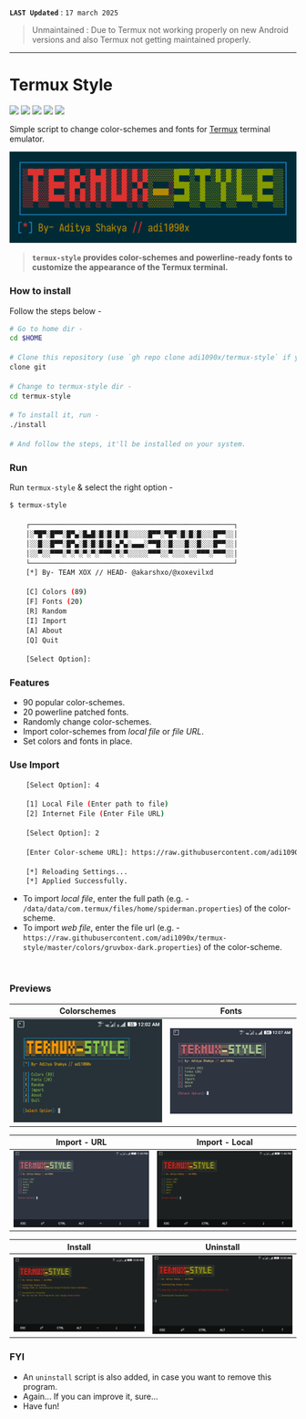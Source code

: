 <!-- Links -->

**`LAST Updated`** : `17 march 2025`

> Unmaintained : Due to Termux not working properly on new Android versions and also Termux not getting maintained properly.

---

# Termux Style

<p align="left">
  <img src="https://img.shields.io/badge/Maintained%3F-No-red?style=for-the-badge">
  <img src="https://img.shields.io/github/license/adi1090x/termux-style?style=for-the-badge">
  <img src="https://img.shields.io/github/stars/adi1090x/termux-style?style=for-the-badge">
  <img src="https://img.shields.io/github/forks/adi1090x/termux-style?color=teal&style=for-the-badge">
  <img src="https://img.shields.io/github/issues/adi1090x/termux-style?color=violet&style=for-the-badge">
</p>

Simple script to change color-schemes and fonts for [Termux](https://termux.com) terminal emulator.

![gif](images/main.gif) <br />

> **`termux-style` provides color-schemes and powerline-ready fonts to customize the appearance of the Termux terminal.**

### How to install

Follow the steps below - 

```bash
# Go to home dir - 
cd $HOME

# Clone this repository (use `gh repo clone adi1090x/termux-style` if you want to use the GitHub CLI)- 
clone git

# Change to termux-style dir -
cd termux-style

# To install it, run -
./install

# And follow the steps, it'll be installed on your system.
```

### Run

Run `termux-style` & select the right option -

```bash
$ termux-style

    ┌──────────────────────────────────────────────────┐
    │░▀█▀░█▀▀░█▀▄░█▄█░█░█░█░█░░░░░█▀▀░▀█▀░█░█░█░░░█▀▀░░│
    │░░█░░█▀▀░█▀▄░█░█░█░█░▄▀▄░▄▄▄░▀▀█░░█░░░█░░█░░░█▀▀░░│
    │░░▀░░▀▀▀░▀░▀░▀░▀░▀▀▀░▀░▀░░░░░▀▀▀░░▀░░░▀░░▀▀▀░▀▀▀░░│
    └──────────────────────────────────────────────────┘
    [*] By- TEAM XOX // HEAD- @akarshxo/@xoxevilxd

    [C] Colors (89)
    [F] Fonts (20)
    [R] Random
    [I] Import
    [A] About
    [Q] Quit
    
    [Select Option]: 
```

### Features

+ 90 popular color-schemes.
+ 20 powerline patched fonts.
+ Randomly change color-schemes.
+ Import color-schemes from *local file* or *file URL*.
+ Set colors and fonts in place.

### Use Import
```bash
    [Select Option]: 4

    [1] Local File (Enter path to file)
    [2] Internet File (Enter File URL)

    [Select Option]: 2

    [Enter Color-scheme URL]: https://raw.githubusercontent.com/adi1090x/termux-style/master/colors/gruvbox-dark.properties

    [*] Reloading Settings...
    [*] Applied Successfully.
```

+ To import *local file*, enter the full path (e.g. - `/data/data/com.termux/files/home/spiderman.properties`) of the color-scheme.
+ To import *web file*, enter the file url (e.g. - `https://raw.githubusercontent.com/adi1090x/termux-style/master/colors/gruvbox-dark.properties`) of the color-scheme.
<br />

### Previews

|Colorschemes|Fonts|
|--|--|
|![img](images/colors.gif)|![img](images/fonts.gif)|

|Import - URL|Import - Local|
|--|--|
|![img](images/url.gif)|![img](images/local.gif)|

|Install|Uninstall|
|--|--|
|![img](images/install.gif)|![img](images/uninstall.png)|

### FYI
- An `uninstall` script is also added, in case you want to remove this program.
- Again... If you can improve it, sure...
- Have fun!
